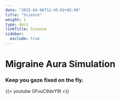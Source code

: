```yaml
---
date: "2025-04-06T12:45:02+02:00"
title: "Science"
weight: 1
type: docs
linkTitle: Science
sidebar:
  exclude: true
---
```


# Migraine Aura Simulation

### **Keep you gaze fixed on the fly.**

{{< youtube GFvuC9dxY9I >}}
